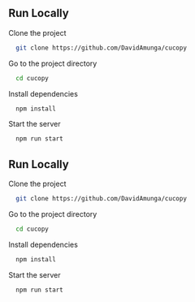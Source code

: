 ## Run Locally

Clone the project

```bash
  git clone https://github.com/DavidAmunga/cucopy
```

Go to the project directory

```bash
  cd cucopy
```

Install dependencies

```bash
  npm install
```

Start the server

```bash
  npm run start
```

## Run Locally

Clone the project

```bash
  git clone https://github.com/DavidAmunga/cucopy
```

Go to the project directory

```bash
  cd cucopy
```

Install dependencies

```bash
  npm install
```

Start the server

```bash
  npm run start
```
